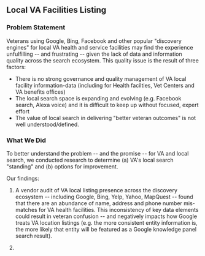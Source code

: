 ## Local VA Facilities Listing

### Problem Statement

Veterans using Google, Bing, Facebook and other popular "discovery engines" for local VA health and service facilities may find the experience unfulfilling -- and frustrating -- given the lack of data and information quality across the search ecosystem.   This quality issue is the result of three factors:

- There is no strong governance and quality management of VA local facility information-data (including for Health facilties, Vet Centers and VA benefits offices)
- The local search space is expanding and evolving (e.g. Facebook search, Alexa voice) and it is difficult to keep up without focused, expert effort
- The value of local search in delivering "better veteran outcomes" is not well understood/defined.

### What We Did

To better understand the problem -- and the promise -- for VA and local search, we conducted research to determine (a) VA's local search "standing" and (b) options for improvement.

Our findings:

1. A vendor audit of VA local listing presence across the discovery ecosystem -- including Google, Bing, Yelp, Yahoo, MapQuest -- found that there are an abundance of name, address and phone number mis-matches for VA health facilities. This inconsistency of key data elements could result in veteran confusion -- and negatively impacts how Google treats VA location listings (e.g. the more consistent entity information is, the more likely that entity will be featured as a Google knowledge panel search result).

2. 


